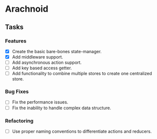 # Arachnoid

## Tasks

### Features
- [x] Create the basic bare-bones state-manager. 
- [x] Add middleware support. 
- [ ] Add asynchronous action support. 
- [ ] Add key based access getter. 
- [ ] Add functionality to combine multiple stores to create one centralized store. 

### Bug Fixes 
- [ ] Fix the performance issues. 
- [ ] Fix the inability to handle complex data structure. 

### Refactoring 
- [ ] Use proper naming conventions to differentiate actions and reducers. 
